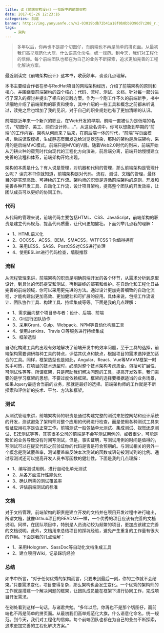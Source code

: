 ```yaml
---
title: 读《前端架构设计》——我眼中的前端架构
date: 2017-05-26 12:23:16
categories: 前端
banner: http://img.yanyuanfe.cn/v2-03019bdb72b41a18f0b0bb9390d7c208_r.jpg
tags:
	- 架构
---
```


> 多年以后，你再也不是那个切图仔，而前端也不再是简单的拼页面。从最初我们高举规范化大旗，什么语意化命名，统一规范。到今天，我们对工程化的信仰。每个前端团队也都在为自己的业务不断探索，追求更加完善的工程化解决方案。

<!--more-->

最近刚读完《前端架构设计》这本书，收获颇丰，谈谈几点理解。  

本书主要结合作者在参与RedHat项目的网站架构经历，介绍了前端架构的原则和核心，并围绕着前端架构的四个核心：代码、流程、测试、文档，针对每一部分进行了深入的探讨并提出了相应的实践方案。作为一个刚工作不久的前端新手，书中详细地介绍了前端架构的职责和使命，其中介绍的一些工具和概念之前都未听说过，读完之后也增加了我的见识，对于自己的职业规划也有了更加清晰的认识。  

前端是近年来一个新兴的职业，在Web开发的早期，前端一直被认为是低端的名词，“切图仔、美工、网页设计师......”，从这些名词中，你可以想象到早期的“前端”的工作内容。架构从何而来？后来，在前后端一体的时代，“前端”写页面模板，后端读取模板，生成静态页面发送给浏览器渲染，那时的架构是后端架构，采用的是后端MVC模式，前端只是MVC的V层。随着Web2.0时代的到来，前端开始从刀耕火种的蛮荒时代向现代的工程化方向演进，前后端分离，前端开始慢慢建立完善的流程和体系，前端架构开始出现。  

架构的本质是什么？有人说是管理，对机器和代码的管理，那么前端架构是管理什么呢？
读完本书你就知道，前端架构是对代码、流程、测试、文档的管理，最终目的是实现高效、可持续的工作流。架构师的职责是遵循前端架构的原则，开发和完善各种开发工具、自动化工作流，设计项目架构，提高整个团队的开发效率，让团队成员可以更好的协同工作。

### 代码

从代码的管理来说，前端代码主要包括HTML、CSS、JavaScript，前端架构的职责是建立代码规范、提高代码质量，让代码更加健壮。下面列举几点我的理解：
- 1、HTML语义化
- 2、OOCSS、ACSS、BEM、SMACSS，WTFCSS？你值得拥有
- 3、采用LESS、SASS、PostCSS对CSS进行处理
- 4、使用ESLint进行代码检查，墙裂推荐

### 流程

从流程管理来讲，前端架构的职责是明确前端开发的各个环节，从需求分析到原型设计，到具体的代码提交和测试，再到最终的部署和维护。在自动化和工程化日益完善的前端领域，你可以采用更先进的方法。通过设计更加完善细致的自动化流程，才能构建出更加高效、更加健壮和可扩展的应用。具体来说，包括工作流设计、团队协作工具、构建工具、持续集成等等。下面是我的几点理解：
- 1、需求面向整个项目参与者：设计、后端、前端
- 2、Git进行团队协作
- 3、采用Grunt、Gulp、Webpack、NPM等自动化构建工具
- 4、使用Jenkins、Travis CI等服务进行持续集成
- 5、框架选型  

自动化构建工具的出现有效地解决了前端开发中的效率问题，至于工具的选择，前端架构需要调研每种工具的特点，评估其优点和缺点，根据项目的需求选择更加适合的工具。同样，框架选型也是如此，Angular、React、Vue等MVVM框架一时炙手可热，在项目的技术选型时，必须对整个技术架构考虑周全，包括可扩展性、可测试性等等。所谓框架，只是帮助我们解决问题的工具，提高开发效率，我们需要的是学习框架的思想，不要过度依赖框架。框架的选择要根据适当的业务场景，如果Jquery最适合当前的业务，那就是最好的选择。前端架构师的工作就是不断探索和评估新的技术、平台、方法和框架。

### 测试

从测试管理来讲，前端架构师的职责是通过构建完整的测试来把控网站和设计系统的开发，测试避免了架构师对整个应用的代码进行检查，而是使用各种测试工具来验证应用程序是否正常工作。前端测试一般包括单元测试、集成测试、视觉还原测试、E2E测试等等，其实很多公司的前端是不会写测试用例的，或者很少，可能是繁忙的业务导致没有时间写测试，但是，事实证明，写测试用例的时间是值得的，写测试可以在提交代码之前验证你的代码是否是符合预期的。与测试相关的另外一个概念是测试覆盖率，测试覆盖率反映本次测试的函数或语句被测试到的比例。通过写测试还可以提高开发人员书写函数的健壮性。下面是我的几点理解：
- 1、编写测试用例，进行自动化单元测试
- 2、从各方面进行性能优化
- 3、确认所需的测试覆盖率
- 4、评估前端测试的标准

### 文档

对于文档管理，前端架构的职责是建立开发的文档并在项目开发过程中进行输出，所谓文档，就像Github项目的README一样，一个优秀的项目应该有完善的文档说明。同样，在团队项目中，特别是人员流动较为频繁的项目，更加应该建立完善的文档说明。此外，文档用来总结项目的踩坑经验，避免产生重复的工作量有很大的作用。下面是我的几点理解：
- 1、采用Hologram、SassDoc等自动化文档生成工具
- 2、建立项目Wiki，记录踩坑经验

### 总结

如书中所言，“对于任何优秀的架构而言，只要未到最后一刻，你的工作就不会结束。”只要需求变化，项目变得复杂，那么架构也会发生变化。一个优秀的架构师的工作就是搭建一个解决问题的框架，让团队成员能在框架下进行协同工作，完成项目开发需求。  

在别处看到这样一句话，与诸君共勉。“多年以后，你再也不是那个切图仔，而前端也不再是简单的拼页面。从最初我们高举规范化大旗，什么语意化命名，统一规范。到今天，我们对工程化的信仰。每个前端团队也都在为自己的业务不断探索，追求更加完善的工程化解决方案。”